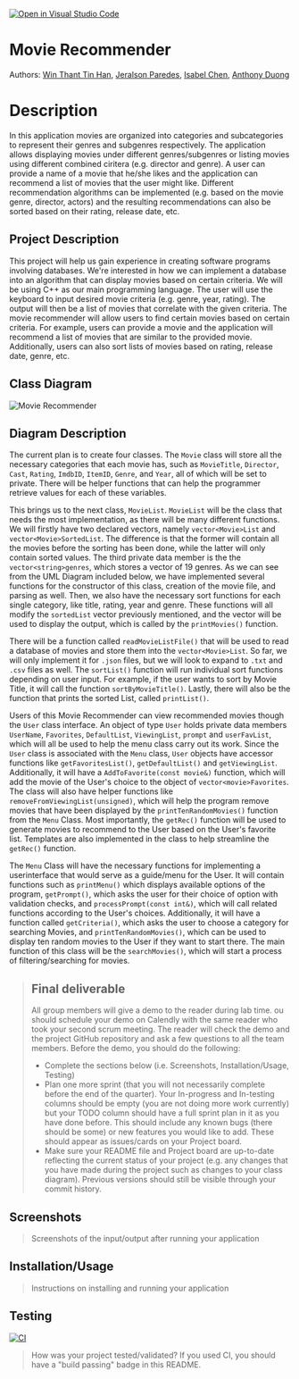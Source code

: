 [![Open in Visual Studio Code](https://classroom.github.com/assets/open-in-vscode-c66648af7eb3fe8bc4f294546bfd86ef473780cde1dea487d3c4ff354943c9ae.svg)](https://classroom.github.com/online_ide?assignment_repo_id=8862210&assignment_repo_type=AssignmentRepo)

# Movie Recommender
Authors: [Win Thant Tin Han](https://github.com/WinThant16), [Jeralson Paredes](https://github.com/jeralsonep), [Isabel Chen](https://github.com/issy16), [Anthony Duong](https://github.com/AnthonyDuong5)

# Description

In this application movies are organized into categories and subcategories to represent their genres and subgenres respectively. The application allows displaying movies under different genres/subgenres or listing movies using different combined ciritera (e.g. director and genre). A user can provide a name of a movie that he/she likes and the application can recommend a list of movies that the user might like. Different recommendation algorithms can be implemented (e.g. based on the movie genre, director, actors) and the resulting recommendations can also be sorted based on their rating, release date, etc.


## Project Description
This project will help us gain experience in creating software programs involving databases. We're interested in how we can implement a database into an algorithm that can display movies based on certain criteria.
We will be using C++ as our main programming language.
The user will use the keyboard to input desired movie criteria (e.g. genre, year, rating). The output will then be a list of movies that correlate with the given criteria. 
The movie recommender will allow users to find certain movies based on certain criteria. For example, users can provide a movie and the application will recommend a list of movies that are similar to the provided movie. Additionally, users can also sort lists of movies based on rating, release date, genre, etc.
 
## Class Diagram
 
![Movie Recommender](https://user-images.githubusercontent.com/74810222/202556494-01834a62-7bbf-4402-b2df-fdf1e69e96ba.png)



## Diagram Description
The current plan is to create four classes. The ```Movie``` class will store all the necessary categories that each movie has, such as ```MovieTitle```, ```Director```, ```Cast```, ```Rating```, ```ImdbID```, ```ItemID```, ```Genre```, and ```Year```, all of which will be set to private. There will be helper functions that can help the programmer retrieve values for each of these variables.

This brings us to the next class, ```MovieList```. ```MovieList``` will be the class that needs the most implementation, as there will be many different functions. We will firstly have two declared vectors, namely ```vector<Movie>List``` and ```vector<Movie>SortedList```. The difference is that the former will contain all the movies before the sorting has been done, while the latter will only contain sorted values. The third private data member is the the `vector<string>genres`, which stores a vector of 19 genres.
As we can see from the UML Diagram included below, we have implemented several functions for the constructor of this class, creation of the movie file, and parsing as well. Then, we also have the necessary sort functions for each single category, like title, rating, year and genre. These functions will all modify the ```sortedList``` vector previously mentioned, and the vector will be used to display the output, which is called by the `printMovies()` function.

There will be a function called ```readMovieListFile()``` that will be used to read a database of movies and store them into the ```vector<Movie>List```. So far, we will only implement it for ```.json``` files, but we will look to expand to ```.txt``` and ```.csv``` files as well. The ```sortList()``` function will run individual sort functions depending on user input. For example, if the user wants to sort by Movie Title, it will call the function ```sortByMovieTitle()```. Lastly, there will also be the function that prints the sorted List, called ```printList()```.

Users of this Movie Recommender can view recommended movies though the ```User``` class interface. An object of type ```User``` holds private data members ```UserName```, ```Favorites```, ```DefaultList```, ```ViewingList```, ```prompt``` and ```userFavList```, which will all be used to help the menu class carry out its work. Since the ```User``` class is associated with the ```Menu``` class, ```User``` objects have accessor functions like ```getFavoritesList()```, ```getDefaultList()``` and ```getViewingList```. Additionally, it will have a ```AddToFavorite(const movie&)``` function, which will add the movie of the User's choice to the object of `vector<movie>Favorites`. The class will also have helper functions like ```removeFromViewingList(unsigned)```, which will help the program remove movies that have been displayed by the `printTenRandomMovies()` function from the `Menu` Class. Most importantly, the `getRec()` function will be used to generate movies to recommend to the User based on the User's favorite list. Templates are also implemented in the class to help streamline the `getRec()` function.

The `Menu` Class will have the necessary functions for implementing a userinterface that would serve as a guide/menu for the User. It will contain functions such as `printMenu()` which displays available options of the program, `getPrompt()`, which asks the user for their choice of option with validation checks, and `processPrompt(const int&)`, which will call related functions according to the User's choices. Additionally, it will have a function called `getCriteria()`, which asks the user to choose a category for searching Movies, and `printTenRandomMovies()`, which can be used to display ten random movies to the User if they want to start there. The main function of this class will be the `searchMovies()`, which will start a process of filtering/searching for movies.

 

 
 > ## Final deliverable
 > All group members will give a demo to the reader during lab time. ou should schedule your demo on Calendly with the same reader who took your second scrum meeting. The reader will check the demo and the project GitHub repository and ask a few questions to all the team members. 
 > Before the demo, you should do the following:
 > * Complete the sections below (i.e. Screenshots, Installation/Usage, Testing)
 > * Plan one more sprint (that you will not necessarily complete before the end of the quarter). Your In-progress and In-testing columns should be empty (you are not doing more work currently) but your TODO column should have a full sprint plan in it as you have done before. This should include any known bugs (there should be some) or new features you would like to add. These should appear as issues/cards on your Project board.
 > * Make sure your README file and Project board are up-to-date reflecting the current status of your project (e.g. any changes that you have made during the project such as changes to your class diagram). Previous versions should still be visible through your commit history. 
 
 ## Screenshots
 > Screenshots of the input/output after running your application
 ## Installation/Usage
 > Instructions on installing and running your application
 ## Testing
  [![CI](https://github.com/cs100/final-project-aduon067-ichen064-jpare033-wtin001/actions/workflows/main.yml/badge.svg)](https://github.com/cs100/final-project-aduon067-ichen064-jpare033-wtin001/actions/workflows/main.yml)
 > How was your project tested/validated? If you used CI, you should have a "build passing" badge in this README.
 
